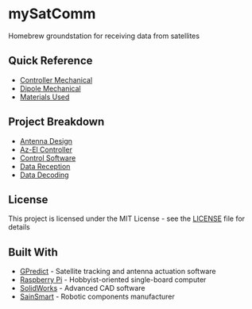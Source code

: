 # mySatComm
Homebrew groundstation for receiving data from satellites

## Quick Reference
* [Controller Mechanical](mechanical/drawings/controller.PDF)
* [Dipole Mechanical](mechanical/drawings/dipole.PDF)
* [Materials Used](BOM.txt)

## Project Breakdown
* [Antenna Design](mechanical/antenna)
* [Az-El Controller](mechanical/controller)
* [Control Software](cmd-n-ctl/)
* [Data Reception](sdr/rx)
* [Data Decoding](sdr/decoder)

## License
This project is licensed under the MIT License - see the [LICENSE](LICENSE.md) file for details

## Built With
* [GPredict](http://gpredict.oz9aec.net/) - Satellite tracking and antenna actuation software
* [Raspberry Pi](https://www.raspberrypi.org/) - Hobbyist-oriented single-board computer
* [SolidWorks](https://www.solidworks.com/) - Advanced CAD software 
* [SainSmart](https://www.sainsmart.com) - Robotic components manufacturer